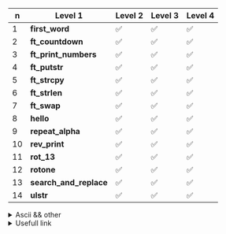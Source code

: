 

| n  | Level 1                | Level 2            | Level 3           | Level 4           |
|----|------------------------|--------------------|-------------------|-------------------|
| 1  | **first_word**         | :white_check_mark: |:white_check_mark: |:white_check_mark: |
| 2  | **ft_countdown**       | :white_check_mark: |:white_check_mark: |:white_check_mark: |
| 3  | **ft_print_numbers**   | :white_check_mark: |:white_check_mark: |:white_check_mark: |
| 4  | **ft_putstr**          | :white_check_mark: |:white_check_mark: |:white_check_mark: |
| 5  | **ft_strcpy**          | :white_check_mark: |:white_check_mark: |:white_check_mark: |
| 6  | **ft_strlen**          | :white_check_mark: |:white_check_mark: |:white_check_mark: |
| 7  | **ft_swap**            | :white_check_mark: |:white_check_mark: |:white_check_mark: |
| 8  | **hello**              | :white_check_mark: |:white_check_mark: |:white_check_mark: |
| 9  | **repeat_alpha**       | :white_check_mark: |:white_check_mark: |:white_check_mark: |
| 10 | **rev_print**          | :white_check_mark: |:white_check_mark: |:white_check_mark: |
| 11 | **rot_13**             | :white_check_mark: |:white_check_mark: |:white_check_mark: |
| 12 | **rotone**             | :white_check_mark: |:white_check_mark: |:white_check_mark: |
| 13 | **search_and_replace** | :white_check_mark: |:white_check_mark: |:white_check_mark: |
| 14 | **ulstr**              | :white_check_mark: |:white_check_mark: |:white_check_mark: |


<details>
<summary>Ascii && other</summary>

Make a table with same logic assignment

## DIGIT
0 (48) 1 (49) 2 (50) 3 (51) 4 (52) 5 (53) 6 (54) 7 (55) 8 (56) 9 (57)

##ALPHA

A (65) B (66) C (67) D (68) E (69) F (70) G (71) H (72) I (73) J (74) K (75) L (76) M (77) N (78) O (79) P (80) Q (81) R (82) S (83) T (84) U (85) V (86) W (87) X (88) Y (89) Z (90)

a (97) b (98) c (99) d (100) e (101) f (102) g (103) h (104) i (105) j (106) k (107) l (108) m (109) n (110) o (111) p (112) q (113) r (114) s (115) t (116) u (117) v (118) w (119) x (120) y (121) z (122)

Underscore _ (95)
Space   (32) // + 32 pour changer en minuscule
Plus sign '+' (43)
Minus sign '-' (45)
Diviser sign '/' (47)
Modulo sign % (37)
isspace();
Horizontal tab '\t' (9)
Vertiacal tab '\v' (11)
New Line  \n (10)
Form feed '\f' (12)
Carriage return '\r' (13)

str[idx] += 32; put in lowecase
str[idx] -= 32; put in upercase

printf - > #include <stdio.h>
malloc - > #include <stdlib.h>
NULL && size_t -> #include <stddef.h>

alway return the type of your fct
alway nit your varible
inc your idx directly when you enter a while loop
alway secure your malloc just after initialized
comment main if ask a fonction

make tab of same logic

sting manipulation
linked list
argument
etc


argument vector table

0 program name
1
2
4

argc -> argument cunt eauql
argv -> argument vector

</details>

<details>
<summary>Usefull link</summary>
https://github.com/JCluzet/42_GradeMe

https://github.com/Binary-Hackers/42_Subjects

https://github.com/48d31kh413k/1337-Piscine-42

https://github.com/luta-wolf/42-examrank

https://github.com/barimehdi77/42-piscine-exam

https://github.com/jraleman/42.Exam-C

https://github.com/fwuensche/42-exam-miner

https://github.com/pasqualerossi/42-School-Exam-Rank-02
</details>
